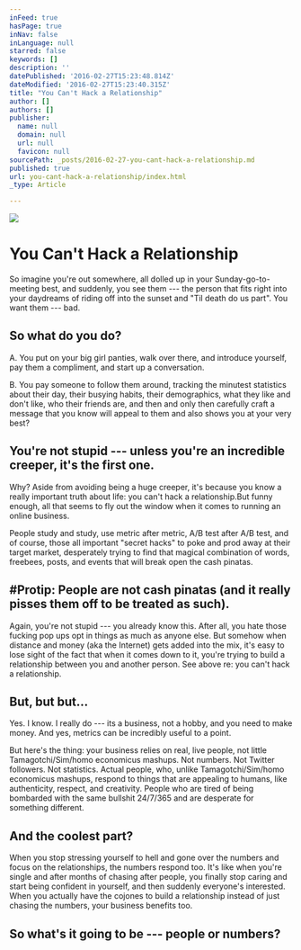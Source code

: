 ```yaml
---
inFeed: true
hasPage: true
inNav: false
inLanguage: null
starred: false
keywords: []
description: ''
datePublished: '2016-02-27T15:23:48.814Z'
dateModified: '2016-02-27T15:23:40.315Z'
title: "You Can't Hack a Relationship"
author: []
authors: []
publisher:
  name: null
  domain: null
  url: null
  favicon: null
sourcePath: _posts/2016-02-27-you-cant-hack-a-relationship.md
published: true
url: you-cant-hack-a-relationship/index.html
_type: Article

---
```

![](https://the-grid-user-content.s3-us-west-2.amazonaws.com/03630c76-2bb5-4057-b934-bd566ce703bc.png)

# You Can't Hack a Relationship

So imagine you're out somewhere, all dolled up in your Sunday-go-to-meeting best, and suddenly, you see them --- the person that fits right into your daydreams of riding off into the sunset and "Til death do us part". You want them --- bad. 

## So what do you do? 

A. You put on your big girl panties, walk over there, and introduce yourself, pay them a compliment, and start up a conversation. 

B. You pay someone to follow them around, tracking the minutest statistics about their day, their busying habits, their demographics, what they like and don't like, who their friends are, and then and only then carefully craft a message that you know will appeal to them and also shows you at your very best? 

## You're not stupid --- unless you're an incredible creeper, it's the first one.

Why? Aside from avoiding being a huge creeper, it's because you know a really important truth about life: you can't hack a relationship.But funny enough, all that seems to fly out the window when it comes to running an online business. 

People study and study, use metric after metric, A/B test after A/B test, and of course, those all important "secret hacks" to poke and prod away at their target market, desperately trying to find that magical combination of words, freebees, posts, and events that will break open the cash pinatas. 

## \#Protip: People are not cash pinatas (and it really pisses them off to be treated as such). 

Again, you're not stupid --- you already know this. After all, you hate those fucking pop ups opt in things as much as anyone else. But somehow when distance and money (aka the Internet) gets added into the mix, it's easy to lose sight of the fact that when it comes down to it, you're trying to build a relationship between you and another person. See above re: you can't hack a relationship. 

## But, but but... 

Yes. I know. I really do --- its a business, not a hobby, and you need to make money. And yes, metrics can be incredibly useful to a point. 

But here's the thing: your business relies on real, live people, not little Tamagotchi/Sim/homo economicus mashups. Not numbers. Not Twitter followers. Not statistics. Actual people, who, unlike Tamagotchi/Sim/homo economicus mashups, respond to things that are appealing to humans, like authenticity, respect, and creativity. People who are tired of being bombarded with the same bullshit 24/7/365 and are desperate for something different.

## And the coolest part? 

When you stop stressing yourself to hell and gone over the numbers and focus on the relationships, the numbers respond too. It's like when you're single and after months of chasing after people, you finally stop caring and start being confident in yourself, and then suddenly everyone's interested. When you actually have the cojones to build a relationship instead of just chasing the numbers, your business benefits too. 

## So what's it going to be --- people or numbers?